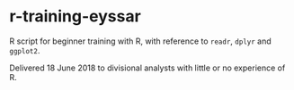 # r-training-eyssar

R script for beginner training with R, with reference to `readr`, `dplyr` and `ggplot2`.

Delivered 18 June 2018 to divisional analysts with little or no experience of R.